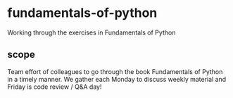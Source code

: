 # fundamentals-of-python
Working through the exercises in Fundamentals of Python

## scope
Team effort of colleagues to go through the book Fundamentals of Python in a timely manner.
We gather each Monday to discuss weekly material and Friday is code review / Q&A day!

